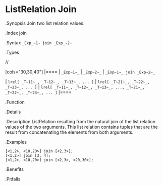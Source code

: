 # ListRelation Join

.Synopsis
Join two list relation values.

.Index
join

.Syntax
`_Exp_~1~ join _Exp_~2~`

.Types

//

[cols="30,30,40"]
|====
| `_Exp~1~_`                               |  `_Exp~2~_`                               | `_Exp~1~_ join _Exp~2~_`                                             

| `lrel[ _T~11~_, _T~12~_, _T~13~_, ... ]` |  `lrel[ _T~21~_, _T~22~_, _T~23~_, ... ]` | `lrel[ _T~11~_, _T~12~_, _T~13~_, ..., _T~21~_, _T~22~_, _T~23~_, ... ]` 
|====

.Function

.Details

.Description
ListRelation resulting from the natural join of the list relation values of the two arguments.
This list relation contains tuples that are the result from concatenating the elements from both arguments.

.Examples
```rascal-shell
[<1,2>, <10,20>] join [<2,3>];
[<1,2>] join [3, 4];
[<1,2>, <10,20>] join [<2,3>, <20,30>];
```

.Benefits

.Pitfalls

